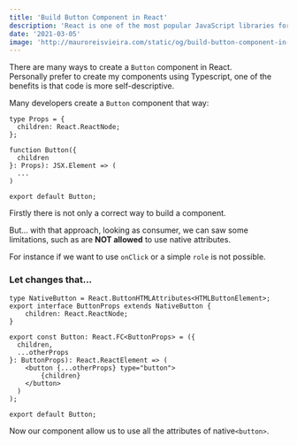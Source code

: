 ```yaml
---
title: 'Build Button Component in React'
description: 'React is one of the most popular JavaScript libraries for building user interfaces, in that post a will demonstrate I good practices to build a Button component.'
date: '2021-03-05'
image: 'http://mauroreisvieira.com/static/og/build-button-component-in-react.png'
---
```


There are many ways to create a `Button` component in React.\
Personally prefer to create my components using Typescript, one of the benefits is that code is more self-descriptive.

Many developers create a `Button` component that way:

```tsx
type Props = {
  children: React.ReactNode;
};

function Button({
  children
}: Props): JSX.Element => (
  ...
)

export default Button;
```

Firstly there is not only a correct way to build a component.

But... with that approach, looking as consumer, we can saw some limitations, such as are **NOT allowed** to use native attributes.

For instance if we want to use `onClick` or a simple `role` is not possible.

### Let changes that...

```tsx
type NativeButton = React.ButtonHTMLAttributes<HTMLButtonElement>;
export interface ButtonProps extends NativeButton {
    children: React.ReactNode;
}

export const Button: React.FC<ButtonProps> = ({
  children,
  ...otherProps
}: ButtonProps): React.ReactElement => (
    <button {...otherProps} type="button">
        {children}
    </button>
  )
);

export default Button;
```

Now our component allow us to use all the attributes of native`<button>`.
